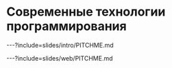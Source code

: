 # Современные технологии программирования

---?include=slides/intro/PITCHME.md

---?include=slides/web/PITCHME.md
